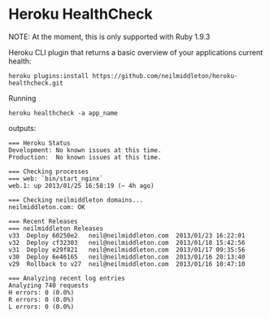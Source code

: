 Heroku HealthCheck
==================

NOTE: At the moment, this is only supported with Ruby 1.9.3

Heroku CLI plugin that returns a basic overview of your applications current
health:

    heroku plugins:install https://github.com/neilmiddleton/heroku-healthcheck.git

Running

    heroku healthcheck -a app_name

outputs:

    === Heroku Status
    Development: No known issues at this time.
    Production:  No known issues at this time.

    === Checking processes
    === web: `bin/start_nginx`
    web.1: up 2013/01/25 16:58:19 (~ 4h ago)

    === Checking neilmiddleton domains...
    neilmiddleton.com: OK

    === Recent Releases
    === neilmiddleton Releases
    v33  Deploy 60250e2   neil@neilmiddleton.com  2013/01/23 16:22:01
    v32  Deploy cf32303   neil@neilmiddleton.com  2013/01/18 15:42:56
    v31  Deploy e29f821   neil@neilmiddleton.com  2013/01/17 09:35:56
    v30  Deploy 6e46165   neil@neilmiddleton.com  2013/01/16 20:13:40
    v29  Rollback to v27  neil@neilmiddleton.com  2013/01/16 10:47:10

    === Analyzing recent log entries
    Analyzing 740 requests
    H errors: 0 (0.0%)
    R errors: 0 (0.0%)
    L errors: 0 (0.0%)
